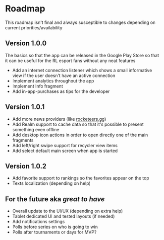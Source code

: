 # Roadmap
This roadmap isn't final and always susceptible to changes depending on current priorities/availability

## Version 1.0.0
The basics so that the app can be released in the Google Play Store so that it can be useful for the RL esport fans without any neat features
- Add an internet connection listener which shows a small informative view if the user doesn't have an active connection
- Implement analytics throughout the app
- Implement Info fragment
- Add in-app-purchases as tips for the developer

## Version 1.0.1
- Add more news providers (like [rocketeers.gg](https://rocketeers.gg/))
- Add Realm support to cache data so that it's possible to present something even offline
- Add desktop icon actions in order to open directly one of the main fragments
- Add left/right swipe support for recycler view items
- Add select default main screen when app is started

## Version 1.0.2
- Add favorite support to rankings so the favorites appear on the top
- Texts localization (depending on help)

## For the future aka _great to have_
- Overall update to the UI/UX (depending on extra help)
- Tablet dedicated UI and tested layouts (if needed)
- Add notifications settings
- Polls before series on who is going to win
- Polls after tournaments or days for MVP?